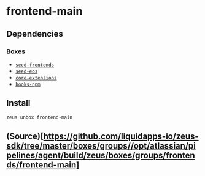 
frontend-main 
====================




## Dependencies
### Boxes
* [`seed-frontends`](seed-frontends.md)
* [`seed-eos`](seed-eos.md)
* [`core-extensions`](core-extensions.md)
* [`hooks-npm`](hooks-npm.md)




## Install
```bash
zeus unbox frontend-main
```







## (Source)[https://github.com/liquidapps-io/zeus-sdk/tree/master/boxes/groups//opt/atlassian/pipelines/agent/build/zeus/boxes/groups/frontends/frontend-main]
